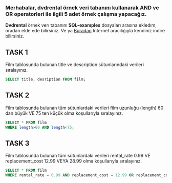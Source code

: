 ### Merhabalar, **dvdrental** örnek veri tabanını kullanarak **AND** ve **OR** operatorleri ile ilgili 5 adet örnek çalışma yapacağız. 
**Dvdrental** örnek verı tabanını **SQL-examples** dosyaları arasına ekledım, oradan elde ede bilirsiniz. Ve ya [Buradan](https://www.postgresqltutorial.com/postgresql-getting-started/postgresql-sample-database/) Internet aracılığıyla kendiniz indire bilirsiniz.
## TASK 1 
Film tablosunda bulunan title ve description sütunlarındaki verileri sıralayınız.
```Sql
SELECT title, desription FROM film;
```

## TASK 2
Film tablosunda bulunan tüm sütunlardaki verileri film uzunluğu (length) 60 dan büyük VE 75 ten küçük olma koşullarıyla sıralayınız.
```Sql
SELECT * FROM film
WHERE length>60 AND length<75;
```

## TASK 3
Film tablosunda bulunan tüm sütunlardaki verileri rental_rate 0.99 VE replacement_cost 12.99 VEYA 28.99 olma koşullarıyla sıralayınız.
```Sql
SELECT * FROM film
WHERE rental_rate = 0.99 AND replacement_cost = 12.99 OR replacement_cost = 28.99
```

